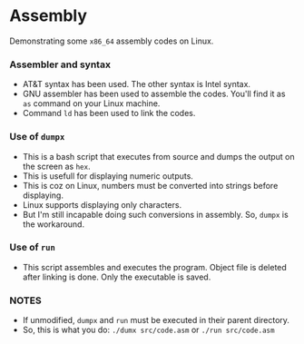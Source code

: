 # Assembly
Demonstrating some `x86_64` assembly codes on Linux.

### Assembler and syntax
- AT&T syntax has been used. The other syntax is Intel syntax.
- GNU assembler has been used to assemble the codes. You'll find it as `as` command on your Linux machine.
- Command `ld` has been used to link the codes.

### Use of `dumpx`
- This is a bash script that executes from source and dumps the output on the screen as `hex`.
- This is usefull for displaying numeric outputs.
- This is coz on Linux, numbers must be converted into strings before displaying.
- Linux supports displaying only characters.
- But I'm still incapable doing such conversions in assembly. So, `dumpx` is the workaround.

### Use of `run`
- This script assembles and executes the program. Object file is deleted after linking is done. Only the executable is saved.

### NOTES
- If unmodified, `dumpx` and `run` must be executed in their parent directory.
- So, this is what you do: `./dumx src/code.asm` or `./run src/code.asm`
